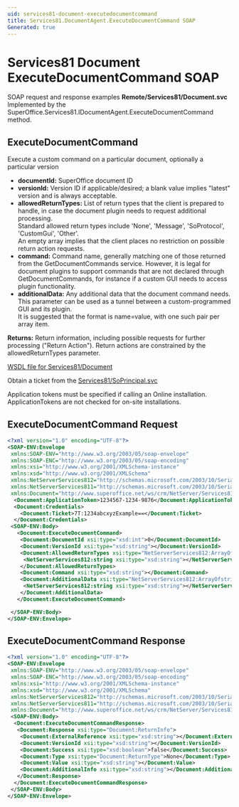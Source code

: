 ```yaml
---
uid: services81-document-executedocumentcommand
title: Services81.DocumentAgent.ExecuteDocumentCommand SOAP
Generated: true
---
```


# Services81 Document ExecuteDocumentCommand SOAP

SOAP request and response examples **Remote/Services81/Document.svc**
Implemented by the <see cref="M:SuperOffice.Services81.IDocumentAgent.ExecuteDocumentCommand">SuperOffice.Services81.IDocumentAgent.ExecuteDocumentCommand</see> method.

## ExecuteDocumentCommand

Execute a custom command on a particular document, optionally a particular version

* **documentId:** SuperOffice document ID
* **versionId:** Version ID if applicable/desired; a blank value implies "latest" version and is always acceptable.
* **allowedReturnTypes:** List of return types that the client is prepared to handle, in case the document plugin needs to request additional processing.<br />Standard allowed return types include 'None', 'Message', 'SoProtocol', 'CustomGui', 'Other'.<br />An empty array implies that the client places no restriction on possible return action requests.
* **command:** Command name, generally matching one of those returned from the GetDocumentCommands service. However, it is legal for document plugins to support commands that are not declared through GetDocumentCommands, for instance if a custom GUI needs to access plugin functionality.
* **additionalData:** Any additional data that the document command needs. This parameter can be used as a tunnel between a custom-programmed GUI and its plugin.<br />It is suggested that the format is name=value, with one such pair per array item.

**Returns:** Return information, including possible requests for further processing ("Return Action"). Return actions are constrained by the allowedReturnTypes parameter.


[WSDL file for Services81/Document](../Services81-Document.md)

Obtain a ticket from the [Services81/SoPrincipal.svc](../SoPrincipal/SoPrincipal.md)

Application tokens must be specified if calling an Online installation. ApplicationTokens are not checked for on-site installations.

## ExecuteDocumentCommand Request

```xml
<?xml version="1.0" encoding="UTF-8"?>
<SOAP-ENV:Envelope
 xmlns:SOAP-ENV="http://www.w3.org/2003/05/soap-envelope"
 xmlns:SOAP-ENC="http://www.w3.org/2003/05/soap-encoding"
 xmlns:xsi="http://www.w3.org/2001/XMLSchema-instance"
 xmlns:xsd="http://www.w3.org/2001/XMLSchema"
 xmlns:NetServerServices812="http://schemas.microsoft.com/2003/10/Serialization/Arrays"
 xmlns:NetServerServices811="http://schemas.microsoft.com/2003/10/Serialization/"
 xmlns:Document="http://www.superoffice.net/ws/crm/NetServer/Services81">
  <Document:ApplicationToken>1234567-1234-9876</Document:ApplicationToken>
  <Document:Credentials>
    <Document:Ticket>7T:1234abcxyzExample==</Document:Ticket>
  </Document:Credentials>
 <SOAP-ENV:Body>
   <Document:ExecuteDocumentCommand>
    <Document:DocumentId xsi:type="xsd:int">0</Document:DocumentId>
    <Document:VersionId xsi:type="xsd:string"></Document:VersionId>
    <Document:AllowedReturnTypes xsi:type="NetServerServices812:ArrayOfstring">
     <NetServerServices812:string xsi:type="xsd:string"></NetServerServices812:string>
    </Document:AllowedReturnTypes>
    <Document:Command xsi:type="xsd:string"></Document:Command>
    <Document:AdditionalData xsi:type="NetServerServices812:ArrayOfstring">
     <NetServerServices812:string xsi:type="xsd:string"></NetServerServices812:string>
    </Document:AdditionalData>
   </Document:ExecuteDocumentCommand>

 </SOAP-ENV:Body>
</SOAP-ENV:Envelope>

```


## ExecuteDocumentCommand Response

```xml
<?xml version="1.0" encoding="UTF-8"?>
<SOAP-ENV:Envelope
 xmlns:SOAP-ENV="http://www.w3.org/2003/05/soap-envelope"
 xmlns:SOAP-ENC="http://www.w3.org/2003/05/soap-encoding"
 xmlns:xsi="http://www.w3.org/2001/XMLSchema-instance"
 xmlns:xsd="http://www.w3.org/2001/XMLSchema"
 xmlns:NetServerServices812="http://schemas.microsoft.com/2003/10/Serialization/Arrays"
 xmlns:NetServerServices811="http://schemas.microsoft.com/2003/10/Serialization/"
 xmlns:Document="http://www.superoffice.net/ws/crm/NetServer/Services81">
 <SOAP-ENV:Body>
  <Document:ExecuteDocumentCommandResponse>
   <Document:Response xsi:type="Document:ReturnInfo">
    <Document:ExternalReference xsi:type="xsd:string"></Document:ExternalReference>
    <Document:VersionId xsi:type="xsd:string"></Document:VersionId>
    <Document:Success xsi:type="xsd:boolean">false</Document:Success>
    <Document:Type xsi:type="Document:ReturnType">None</Document:Type>
    <Document:Value xsi:type="xsd:string"></Document:Value>
    <Document:AdditionalInfo xsi:type="xsd:string"></Document:AdditionalInfo>
   </Document:Response>
  </Document:ExecuteDocumentCommandResponse>
 </SOAP-ENV:Body>
</SOAP-ENV:Envelope>

```

